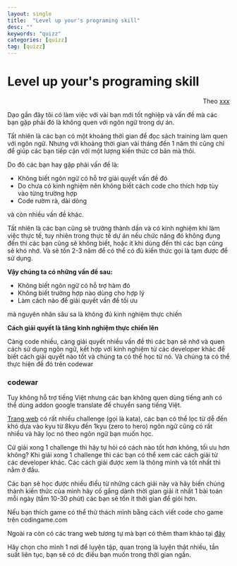 ```yaml
---
layout: single
title:  "Level up your's programing skill"
desc: ""
keywords: "quizz"
categories: [quizz]
tag: [quizz]
---
```


Level up your's programing skill
=====================================================

<div style="text-align: right">Theo <a href="xxx">xxx</a></div>

Dạo gần đây tôi có làm việc với vài bạn mới tốt nghiệp và vấn đề mà các bạn gặp phải đó là
không quen với ngôn ngữ trong dự án.

Tất nhiên là các bạn có một khoảng thời gian để đọc sách training làm quen với ngôn ngữ.
Nhưng với khoảng thời gian vài tháng đến 1 năm thì cũng chỉ để giúp các bạn tiếp cận với 
một lượng kiến thức cơ bản mà thôi.

Do đó các bạn hay gặp phải vấn đề là:
 - Không biết ngôn ngữ có hỗ trợ giải quyết vấn đề đó
 - Do chưa có kinh nghiệm nên không biết cách code cho thích hợp tùy vào từng trường hợp
 - Code rườm rà, dài dòng

và còn nhiều vấn đề khác.

Tất nhiên là các bạn cũng sẽ trưởng thành dần và có kinh nghiệm khi làm việc thực tế,
tuy nhiên trong thực tế dự án nếu chức năng đó không đụng đến thì các bạn cũng sẽ không biết, 
hoặc ít khi dùng đến thì các bạn cũng sẽ khó nhớ. Và sẽ tốn 2-3 năm để có thể có đủ kiến thức 
gọi là tạm được để sử dụng.

**Vậy chúng ta có những vấn đề sau:**
 - Không biết ngôn ngữ có hỗ trợ hàm đó
 - Không biết trường hợp nào dùng cho hợp lý
 - Làm cách nào để giải quyết vấn đề tối ưu

mà nguyên nhân sâu sa là không đủ kinh nghiệm thực chiến


**Cách giải quyết là tăng kinh nghiệm thực chiến lên**

Càng code nhiều, càng giải quyết nhiều vấn đề thì các bạn sẽ nhớ và quen cách sử dụng ngôn ngữ, kết hợp với kinh nghiệm từ các developer khác để biết cách giải quyết nào tốt và chúng ta có thể học từ nó. Và chúng ta có thể thực hiện đề đó trên codewar

### codewar
Tuy không hỗ trợ tiếng Việt nhưng các bạn không quen dùng tiếng anh có thể dùng addon google translate để chuyển sang tiếng Việt.

[Trang web](https://www.codewars.com/kata/latest) có rất nhiều challenge (gọi là kata), các bạn có thể lọc từ dễ đến khó dựa vào kyu từ 8kyu đến 1kyu (zero to hero)
ngôn ngữ cũng có rất nhiều và hãy lọc nó theo ngôn ngữ bạn muốn học.

Cứ giải xong 1 challenge thì hãy tự hỏi có cách nào tốt hơn không, tối ưu hơn không?
Khi giải xong 1 challenge thì các bạn có thể xem các cách giải từ các developer khác.
Các cách giải được xem là thông minh và tốt nhất thì nằm ở đầu. 

Các bạn sẽ học được nhiều điều từ những cách giải này và hãy biến chúng thành kiến thức của mình 
hãy cố gắng dành thời gian giải ít nhất 1 bài toán mỗi ngày (tầm 10-30 phút) các bạn sẽ tốn ít thời gian
để giỏi hơn.


Nếu bạn thích game có thể thử thách mình bằng cách viết code cho game trên codingame.com


Ngoài ra còn có các trang web tương tự mà bạn có thêm tham khảo tại [đây](https://itguru.vn/blog/20-trang-thi-viet-code-va-thu-thach-danh-cho-lap-trinh-vien/)

 Hãy chọn cho mình 1 nơi để luyện tập, quan trọng là luyện thật nhiều, tần suất liên tục, bạn sẽ có dc điều bạn muốn trong thời gian ngắn.
 